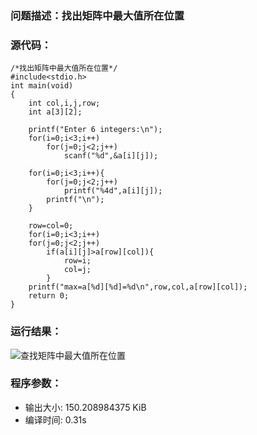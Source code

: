 ### 问题描述：找出矩阵中最大值所在位置
### 源代码：
	/*找出矩阵中最大值所在位置*/
	#include<stdio.h>
	int main(void)
	{
		int col,i,j,row;
		int a[3][2];
		
		printf("Enter 6 integers:\n");
		for(i=0;i<3;i++)
			for(j=0;j<2;j++)
				scanf("%d",&a[i][j]);
				
		for(i=0;i<3;i++){
			for(j=0;j<2;j++)
				printf("%4d",a[i][j]);
			printf("\n");
		}
		
		row=col=0;
		for(i=0;i<3;i++)
		for(j=0;j<2;j++)
			if(a[i][j]>a[row][col]){
				row=i;
				col=j;
			}
		printf("max=a[%d][%d]=%d\n",row,col,a[row][col]);
		return 0;
	}
### 运行结果：
![查找矩阵中最大值所在位置](https://upload-images.jianshu.io/upload_images/6770220-34c3a1c848b7f7ca.png?imageMogr2/auto-orient/strip%7CimageView2/2/w/1240)

### 程序参数：
- 输出大小: 150.208984375 KiB
- 编译时间: 0.31s